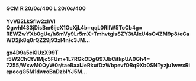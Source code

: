 #### GCM R 20/0c/400 L 20/0c/400
**YvVB2LkSfIw2zhVl**<br/>**Qgwhl433jDisBm6ijeX1OcXjL4b+qqL0RIlW5ToCb4g=**<br/>**REWZwYXb0gUe/h6mVy9Lr5mX+TmhvtgisSZY3tAIxU4sO4ZM9p8/eCaWD2jk8q0rQZ29j93zl4n/c3JM...**<br/><br/>
**gx4D9a5cKIUzX99T**<br/>**r5W2ChCtVIMjc5FUm+1L7RGkODgQ97JbCitkpUA0Gh4=**<br/>**7255/WxwM0OyW0r/taeBaalJeRkufDzWbpevfORq9Xb0SNTyzju1wwxRiepoogG5M1dwroBnDzbIYJ5M...**